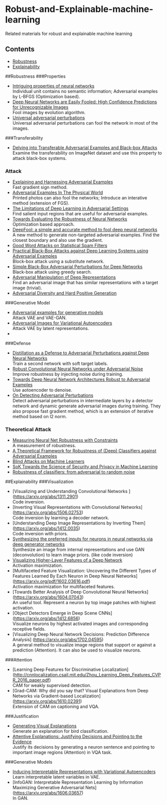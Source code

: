 # Robust-and-Explainable-machine-learning
Related materials for robust and explainable machine learning

## Contents 

- [Robustness](#robustness)
- [Explainability](#explainability)

##Robustness
###Properties
* [Intriguing properties of neural networks](https://arxiv.org/abs/1312.6199) <br/> Individual unit contains no semantic information; Adversarial examples by L-BFGS (Optimization based).
* [Deep Neural Networks are Easily Fooled:
High Confidence Predictions for Unrecognizable Images](https://arxiv.org/abs/1412.1897) <br/> Fool images by evolution algorithm.
* [Universal adversarial perturbations](https://arxiv.org/abs/1610.08401) <br/> Universal adversarial perturbations can fool the network in most of the images.

###Transferability
* [Delving into Transferable Adversarial Examples and Black-box Attacks](https://arxiv.org/abs/1611.02770) <br/> Examine the transferability on ImageNet dataset and use this property to attack black-box systems.


### Attack
* [Explaining and Harnessing Adversarial Examples](https://arxiv.org/abs/1412.6572) <br/> Fast gradient sign method.
* [Adversarial Examples In The Physical World](https://arxiv.org/abs/1607.02533) <br/> Printed photos can also fool the networks; Introduce an interative method (extension of FGS).
* [The Limitations of Deep Learning in Adversarial Settings](https://arxiv.org/abs/1511.07528) <br/> Find salient input regions that are useful for adversarial examples.
* [Towards Evaluating the Robustness of Neural Networks](https://arxiv.org/abs/1608.04644) <br/> Optimization based approach.
* [DeepFool: a simple and accurate method to fool deep neural networks](https://arxiv.org/pdf/1511.04599.pdf) <br/> A new method to generate non-targeted adversarial examples. Find the closest boundary and also use the gradient.
* [Good Word Attacks on Statistical Spam Filters](http://www.egov.ufsc.br/portal/sites/default/files/anexos/5867-5859-1-PB.pdf)
* [Practical Black-Box Attacks against Deep Learning Systems using Adversarial Examples](https://arxiv.org/abs/1602.02697) <br/> Block-box attack using a substitute network.
* [Simple Black-Box Adversarial Perturbations for Deep Networks](https://arxiv.org/abs/1612.06299) <br/> Black-box attack using greedy search.
* [Adversarial Manipulation of Deep Representations](https://arxiv.org/abs/1511.05122) <br/> Find an adversarial image that has similar representations with a target image (trivial).
* [Adversarial Diversity and Hard Positive Generation](https://arxiv.org/abs/1605.01775)


###Generative Model
* [Adversarial examples for generative models](https://arxiv.org/abs/1702.06832) <br/> Attack VAE and VAE-GAN.
* [Adversarial Images for Variational Autoencoders](https://arxiv.org/abs/1612.00155) <br/> Attack VAE by latent representations.
* 

###Defense
* [Distillation as a Defense to Adversarial Perturbations against Deep Neural Networks](https://arxiv.org/abs/1511.04508) <br/> Train a second network with soft target labels.
* [Robust Convolutional Neural Networks under Adversarial Noise](https://arxiv.org/abs/1511.06306) <br/> Improve robustness by injecting noise during training.
* [Towards Deep Neural Network Architectures Robust to Adversarial Examples](https://arxiv.org/abs/1412.5068) <br/> Use aotoencoder to denoise.
* [On Detecting Adversarial Perturbations](https://arxiv.org/abs/1702.04267) <br/> Detect adversarial perturbations in intermediate layers by a detector network and dynamic generate adversarial images during training. They also propose fast gradient method, which is an extension of iterative method based on l2 norm.

### Theoretical Attack
* [Measuring Neural Net Robustness with Constraints](https://arxiv.org/pdf/1605.07262.pdf)<br/>A measurement of robustness.
* [A Theoretical Framework for Robustness of (Deep) Classifiers against Adversarial Examples](https://arxiv.org/abs/1612.00334)
* [Blind Attacks on Machine Learners](https://papers.nips.cc/paper/6482-blind-attacks-on-machine-learners)
* [SoK Towards the Science of Security and Privacy in Machine Learning](https://spqr.eecs.umich.edu/papers/rushanan-sok-oakland14.pdf)
* [Robustness of classifiers: from adversarial to random noise](https://arxiv.org/abs/1608.08967)

##Explainability
###Visualization
* [Visualizing and Understanding Convolutional Networks
] (https://arxiv.org/abs/1311.2901) <br/> Code inversion.
* [Inverting Visual Representations with Convolutional Networks] (https://arxiv.org/abs/1506.02753) <br/> Code inversion by learning a decoder network.
* [Understanding Deep Image Representations by Inverting Them] (https://arxiv.org/abs/1412.0035) <br/> Code inversion with priors.
* [Synthesizing the preferred inputs for neurons in neural networks via deep generator networks](https://arxiv.org/abs/1605.09304) <br/> Synthesize an image from internal representations and use GAN (deconvolution) to learn image priors. (like code inversion)
* [Visualizing Higher-Layer Features of a Deep Network](https://www.researchgate.net/publication/265022827_Visualizing_Higher-Layer_Features_of_a_Deep_Network) <br/> Activation maximization.
* [Multifaceted Feature Visualization: Uncovering the Different Types of Features Learned By Each Neuron in Deep Neural Networks] (https://arxiv.org/pdf/1602.03616.pdf) <br/> Activation maximization for multifaceted features.
* [Towards Better Analysis of Deep Convolutional Neural Networks] (https://arxiv.org/abs/1604.07043) <br/> An useful tool. Represent a neuron by top image patches with highest activation.
* [Object Detectors Emerge in Deep Scene CNNs] (https://arxiv.org/abs/1412.6856) <br/> Visualize neurons by highest activated images and corresponding receptive fields.
* [Visualizing Deep Neural Network Decisions: Prediction Difference Analysis] (https://arxiv.org/abs/1702.04595) <br/> A general method to visualize image regions that support or against a prediction (Attention). It can also be used to visualize neurons.

###Attention
* [Learning Deep Features for Discriminative Localization] (http://cnnlocalization.csail.mit.edu/Zhou_Learning_Deep_Features_CVPR_2016_paper.pdf) <br/> CAM for weakly supervised detection.
* [Grad-CAM: Why did you say that?
Visual Explanations from Deep Networks via Gradient-based Localization] (https://arxiv.org/abs/1610.02391) <br/> Extension of CAM on captioning and VQA.

###Justification
* [Generating Visual Explanations](https://arxiv.org/abs/1603.08507) <br/> Generate an explanation for bird classification.
* [Attentive Explanations: Justifying Decisions and Pointing to the Evidence](https://arxiv.org/abs/1612.04757) <br/> Justify its decisions by generating a neuron sentence and pointing to important image regions (Attention) in VQA task. 

###Generative Models
* [Inducing Interpretable Representations with Variational Autoencoders](https://arxiv.org/abs/1611.07492) <br/> Learn interpretable latent variables in VAE.
* [InfoGAN: Interpretable Representation Learning by Information Maximizing Generative Adversarial Nets] (https://arxiv.org/abs/1606.03657) <br/> In GAN.
